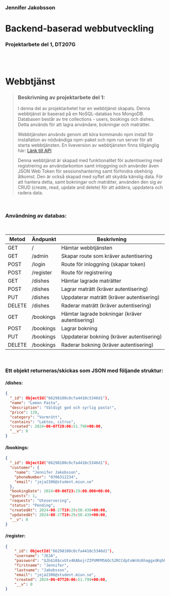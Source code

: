 ### Jennifer Jakobsson


# Backend-baserad webbutveckling
### Projektarbete del 1, DT207G

<br>
<br>

# Webbtjänst

>### Beskrivning av projektarbete del 1:
>I denna del av projektarbetet har en webbtjänst skapats. Denna webbtjänst är baserad på en NoSQL-databas hos MongoDB. Databasen består av tre collections - users, bookings och dishes. Detta används för att lagra användare, bokningar och maträtter.
>
>Webbtjänsten används genom att köra kommando npm install för installation av nödvändiga npm-paket och npm run server för att starta webbtjänsten. En liveversion av webbtjänsten finns tillgänglig här: [Länk till API](https://pastaplace.onrender.com/)
>
>Denna webbtjänst är skapad med funktionalitet för autentisering med registrering av användarkonton samt inloggning och använder även JSON Web Token för sessionshantering samt förhindra obehörig åtkomst. Den är också skapad med syftet att skydda känslig data. För att hantera detta, samt bokningar och maträtter, använden den sig av CRUD (create, read, update and delete) för att addera, uppdatera och radera data.

<br>

### Användning av databas:

<br>

| Metod | Ändpunkt | Beskrivning |
|-----------------|-----------------|-----------------|
| GET | / | Hämtar webbtjänsten |
| GET | /admin | Skapar route som kräver autentisering |
| POST | /login | Route för inloggning (skapar token) |
| POST | /register | Route för registrering |
| GET | /dishes | Hämtar lagrade maträtter |
| POST | /dishes | Lagrar maträtt (kräver autentisering) |
| PUT | /dishes | Uppdaterar maträtt (kräver autentisering) |
| DELETE | /dishes | Raderar maträtt (kräver autentisering) |
| GET | /bookings | Hämtar lagrade bokningar (kräver autentisering) |
| POST | /bookings | Lagrar bokning |
| PUT | /bookings | Uppdaterar bokning (kräver autentisering) |
| DELETE | /bookings | Raderar bokning (kräver autentisering) |



<br>

### Ett objekt returneras/skickas som JSON med följande struktur:
#### /dishes:

```json
{
  "_id": ObjectId("66298100c0cfa4410c5346d1"),
  "name": "Lemon Pasta",
  "description": "Väldigt god och syrlig pasta!",
  "price": 129,
  "category": "Varmrätt",
  "contains": "Laktos, citrus",
  "created": 2024-06-07T20:06:51.798+00:00,
  "__v": 0
}
```
#### /bookings:

```json
{
  "_id": ObjectId("66298100c0cfa4410c5346d1"),
  "customer": {
    "name": "Jennifer Jakobsson",
    "phoneNumber": "0706312234",
    "email": "jeja2306@student.miun.se"
  },
  "bookingDate": 2024-09-06T23:29:00.000+00:00,
  "guests": 1,
  "requests": "Uteservering",
  "status": "Pending",
  "createdAt": 2024-08-27T19:29:50.438+00:00,
  "updatedAt": 2024-08-27T19:29:50.438+00:00,
  "__v": 0
}
```
#### /register:

```json
{
    "_id": ObjectId("66298100c0cfa4410c5346d1"),
    "username": "JEJA",
    "password": "$2b$10$cvUtx4KAbojrZIPUMFM56Oc52RCCdptxWn9z6haggxdKqhh7BDoaV",
    "firstname": "Jennifer",
    "lastname": "Jakobsson",
    "email": "jeja2306@student.miun.se",
    "created": 2024-06-07T20:06:51.798+00:00,
    "__v": 0
}
```